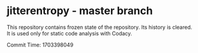# jitterentropy - master branch

This repository contains frozen state of the repository.
Its history is cleared. It is used only for static code
analysis with Codacy.

Commit Time: 1703398049